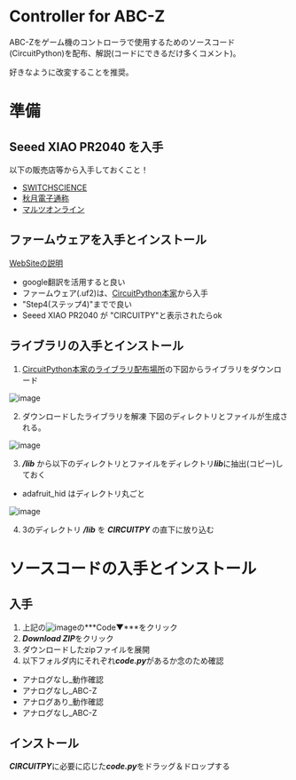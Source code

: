 # Controller for ABC-Z
ABC-Zをゲーム機のコントローラで使用するためのソースコード(CircuitPython)を配布、解説(コードにできるだけ多くコメント)。

好きなように改変することを推奨。


# 準備
## Seeed XIAO PR2040 を入手
以下の販売店等から入手しておくこと！
- [SWITCHSCIENCE](https://www.switch-science.com/catalog/7634/)
- [秋月電子通称](https://akizukidenshi.com/catalog/g/gM-17044/)
- [マルツオンライン](https://www.marutsu.co.jp/pc/i/2229736/)
　

## ファームウェアを入手とインストール
 [WebSiteの説明](https://wiki.seeedstudio.com/XIAO-RP2040-with-CircuitPython/)
- google翻訳を活用すると良い
- ファームウェア(.uf2)は、[CircuitPython本家](https://circuitpython.org/board/seeeduino_xiao_rp2040/)から入手
- "Step4(ステップ4)"までで良い
- Seeed XIAO PR2040 が "CIRCUITPY"と表示されたらok
　

## ライブラリの入手とインストール　
1. [CircuitPython本家のライブラリ配布場所](https://circuitpython.org/libraries)の下図からライブラリをダウンロード

![image](https://user-images.githubusercontent.com/43605763/185802350-7a6c4999-844f-4b76-9860-59f934375b84.png)

2. ダウンロードしたライブラリを解凍
下図のディレクトリとファイルが生成される。

![image](https://user-images.githubusercontent.com/43605763/185802707-b66e42cc-9f02-4a70-8974-5c61c6941ead.png)

3. ***/lib*** から以下のディレクトリとファイルをディレクトリ***lib***に抽出(コピー)しておく
  - adafruit_hid はディレクトリ丸ごと
 
![image](https://user-images.githubusercontent.com/43605763/185802888-962c7d67-b286-45b4-8abc-6b16a9cc2b04.png)


4. 3のディレクトリ ***/lib*** を ***CIRCUITPY*** の直下に放り込む

# ソースコードの入手とインストール
## 入手
1. 上記の![image](https://user-images.githubusercontent.com/43605763/185816755-274966f1-dd49-43e4-8351-574af56ccea4.png)の***Code▼***をクリック
2. ***Download ZIP***をクリック
3. ダウンロードしたzipファイルを展開
4. 以下フォルダ内にそれぞれ***code.py***があるか念のため確認
 - アナログなし_動作確認
 - アナログなし_ABC-Z
 - アナログあり_動作確認
 - アナログなし_ABC-Z
 
## インストール
***CIRCUITPY***に必要に応じた***code.py***をドラッグ＆ドロップする
